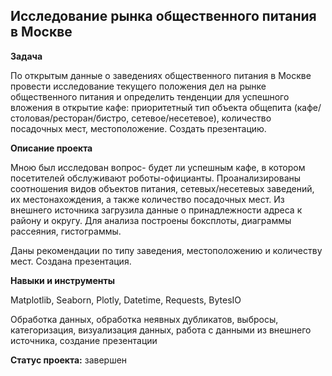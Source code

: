 ## Исследование рынка общественного питания в Москве



**Задача**   


 По открытым данные о заведениях общественного питания в Москве провести исследование текущего положения дел на рынке общественного питания и определить тенденции для успешного вложения в открытие кафе: приоритетный тип объекта общепита (кафе/столовая/ресторан/бистро, сетевое/несетевое), количество посадочных мест, местоположение.
Создать презентацию.


**Описание проекта**


Мною был исследован вопрос- будет ли успешным кафе, в котором посетителей обслуживают роботы-официанты.
Проанализированы соотношения видов объектов питания, сетевых/несетевых заведений, их местонахождения, а также количество посадочных мест. Из внешнего источника загрузила данные о принадлежности адреса к району и округу. Для анализа построены боксплоты, диаграммы рассеяния, гистограммы.


Даны рекомендации по типу заведения, местоположению и количеству мест. Создана презентация.


**Навыки и инструменты**  


 Matplotlib, Seaborn, Plotly, Datetime, Requests, BytesIO


Обработка данных, обработка неявных  дубликатов, выбросы, категоризация, визуализация данных, работа с данными из внешнего источника, создание презентации


**Статус проекта:** завершен


